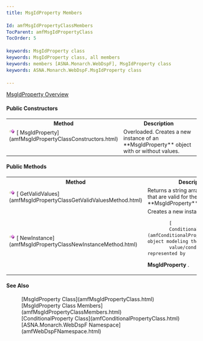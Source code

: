```yaml
---
title: MsgIdProperty Members

Id: amfMsgIdPropertyClassMembers
TocParent: amfMsgIdPropertyClass
TocOrder: 5

keywords: MsgIdProperty class
keywords: MsgIdProperty class, all members
keywords: members [ASNA.Monarch.WebDspF], MsgIdProperty class
keywords: ASNA.Monarch.WebDspF.MsgIdProperty class

---
```


[ MsgIdProperty Overview](amfMsgIdPropertyClass.html) 
<!--mine -->

#### Public Constructors
<table class="mytable" cellspacing="0" cellpadding="4" width="90%">
          <colgroup><col width="20%" /><col width="70%" />
          </colgroup>
          <tr><th>Method</th>
              <th>Description</th>
          </tr>
          <tr valign="top">
            <td><img height="16" alt="public method" src="Images/Methods.bmp" width="16" border="0" />
              [
              MsgIdProperty](amfMsgIdPropertyClassConstructors.html)
            </td>
            <td>Overloaded. Creates a new
            instance of an 
 **MsgIdProperty**  object with or without
            values.</td>
          </tr>
</table>

<!--mine -->

#### Public Methods
<table class="mytable" cellspacing="0" cellpadding="4" width="90%">
          <colgroup><col width="20%" /><col width="70%" />
          </colgroup>
          <tr><th>Method</th>
              <th>Description</th>
          </tr>
          <tr>
            <td><img height="16" alt="public method" src="Images/Methods.bmp" width="16" border="0" />
              [
              GetValidValues](amfMsgIdPropertyClassGetValidValuesMethod.html)
            </td>
            <td>Returns a string array of
            the values that are valid for the 
 **MsgIdProperty**  object.</td>
          </tr>
          <tr>
            <td><img height="16" alt="public method" src="Images/Methods.bmp" width="16" border="0" />
              [
              NewInstance](amfMsgIdPropertyClassNewInstanceMethod.html)
            </td>
            <td>Creates a new instance of a

            [
            ConditionalProperty](amfConditionalPropertyClass.html) object modeling the
            value/conditions represented by 
 **MsgIdProperty** .</td>
          </tr>
</table>

#### See Also
<dl>
        <dd>[MsgIdProperty Class](amfMsgIdPropertyClass.html)</dd>
        <dd>[MsgIdProperty Class Members](amfMsgIdPropertyClassMembers.html)</dd>
        <dd>[ConditionalProperty Class](amfConditionalPropertyClass.html)</dd>
        <dd>[ASNA.Monarch.WebDspF Namespace](amfWebDspFNamespace.html)</dd>
</dl>

